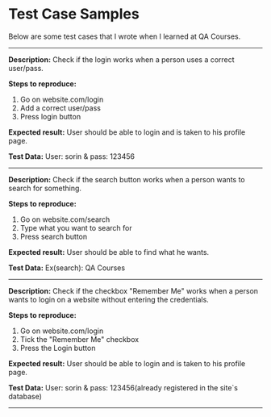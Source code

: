 # Test Case Samples

Below are some test cases that I wrote when I learned at QA Courses.
     
-----------------------------------------------

**Description:**
Check if the login works when a person uses a correct user/pass.

**Steps to reproduce:**
1. Go on website.com/login
2. Add a correct user/pass
3. Press login button

**Expected result:**
User should be able to login and is taken to his profile page.

**Test Data:**
User: sorin & pass: 123456

------------------------------------------------

**Description:**
Check if the search button works when a person wants to search for something.

**Steps to reproduce:**
1. Go on website.com/search
2. Type what you want to search for
3. Press search button

**Expected result:**
User should be able to find what he wants.

**Test Data:**
Ex(search): QA Courses


-----------------------------------------------

**Description:**
Check if the checkbox "Remember Me" works when a person wants to login on a website without entering the credentials.

**Steps to reproduce:**
1. Go on website.com/login
2. Tick the "Remember Me" checkbox
3. Press the Login button

**Expected result:**
User should be able to login and is taken to his profile page.

**Test Data:**
User: sorin & pass: 123456(already registered in the site`s database)


---------------------------------------------







    
